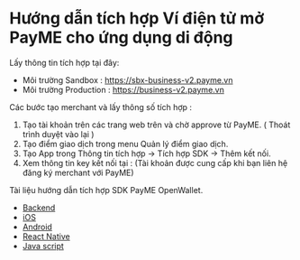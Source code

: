 # Hướng dẫn tích hợp Ví điện tử mở PayME cho ứng dụng di động
Lấy thông tin tích hợp tại đây:
- Môi trường Sandbox : https://sbx-business-v2.payme.vn
- Môi trường Production : https://business-v2.payme.vn  

Các bước tạo merchant và lấy thông số tích hợp :
1. Tạo tài khoản trên các trang web trên và chờ approve từ PayME. ( Thoát trình duyệt vào lại )
2. Tạo điểm giao dịch trong menu Quản lý điểm giao dịch.
3. Tạo App trong Thông tin tích hợp -> Tích hợp SDK -> Thêm kết nối.
4. Xem thông tin key kết nối tại :
(Tài khoản được cung cấp khi bạn liên hệ đăng ký merchant với PayME)

Tài liệu hướng dẫn tích hợp SDK PayME OpenWallet.
- [Backend](https://github.com/PayME-Tech/OpenEWallet/wiki/Backend)
- [iOS](https://github.com/PayME-Tech/PayME-SDK-IOS/blob/master/README.md)
- [Android](https://github.com/PayME-Tech/PayME-SDK-Android-Example/blob/main/README.md)
- [React Native](https://www.npmjs.com/package/react-native-payme-sdk)
- [Java script](https://github.com/PayME-Tech/PayME-SDK-JS-Example/blob/main/README.md)
